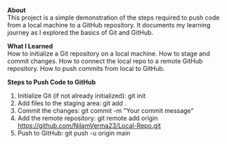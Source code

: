 **About**
<br>
This project is a simple demonstration of the steps required to push code from a local machine to a GitHub repository. It documents my learning journey as I explored the basics of Git and GitHub.

**What I Learned**
<br>
How to initialize a Git repository on a local machine.
How to stage and commit changes.
How to connect the local repo to a remote GitHub repository.
How to push commits from local to GitHub.

**Steps to Push Code to GitHub**
1. Initialize Git (if not already initialized): git init
2. Add files to the staging area: git add .
3. Commit the changes: git commit -m "Your commit message"
4. Add the remote repository: git remote add origin https://github.com/NilamVerma23/Local-Repo.git
5. Push to GitHub: git push -u origin main
